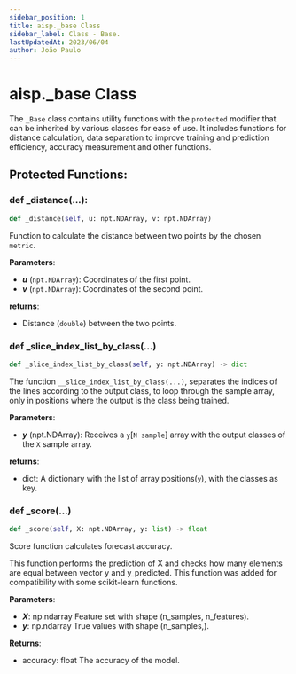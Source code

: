 ```yaml
---
sidebar_position: 1
title: aisp._base Class
sidebar_label: Class - Base.
lastUpdatedAt: 2023/06/04
author: João Paulo
---
```


# aisp._base Class

The ``_Base`` class contains utility functions with the ``protected`` modifier that can be inherited by various classes for ease of use. It includes functions for distance calculation, data separation to improve training and prediction efficiency, accuracy measurement and other functions.

## Protected Functions:

### def _distance(...):

```python
def _distance(self, u: npt.NDArray, v: npt.NDArray)
```

Function to calculate the distance between two points by the chosen ``metric``.

**Parameters**:
* ***u*** (``npt.NDArray``): Coordinates of the first point.
* ***v*** (``npt.NDArray``): Coordinates of the second point.

**returns**:
* Distance (``double``) between the two points.

### def _slice_index_list_by_class(...)

```python
def _slice_index_list_by_class(self, y: npt.NDArray) -> dict
```

The function ``__slice_index_list_by_class(...)``, separates the indices of the lines according to the output class, to loop through the sample array, only in positions where the output is the class being trained.

**Parameters**:
* ***y*** (npt.NDArray): Receives a ``y``[``N sample``] array with the output classes of the ``X`` sample array.

**returns**:
* dict: A dictionary with the list of array positions(``y``), with the classes as key.


### def _score(...)

```python
def _score(self, X: npt.NDArray, y: list) -> float
```
Score function calculates forecast accuracy.

This function performs the prediction of X and checks how many elements are equal between vector y and y_predicted. 
This function was added for compatibility with some scikit-learn functions.

**Parameters**:
+ ***X***: np.ndarray
    Feature set with shape (n_samples, n_features).
+ ***y***: np.ndarray
    True values with shape (n_samples,).

**Returns**:

+ accuracy: float
    The accuracy of the model.